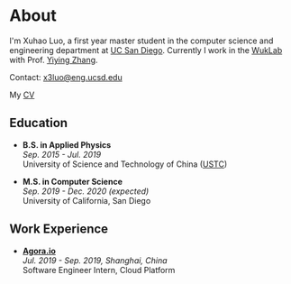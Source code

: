 # About

I'm Xuhao Luo, a first year master student in the computer science and engineering department at [UC San Diego](https://cse.ucsd.edu). Currently I work in the [WukLab](http://wuklab.io) with Prof. [Yiying Zhang](https://cseweb.ucsd.edu/~yiying/).

Contact: x3luo@eng.ucsd.edu

<p>
  My
  <a href="/Luo_Xuhao_CV.pdf">CV</a>
</p>

## Education

- **B.S. in Applied Physics**  
*Sep. 2015 - Jul. 2019*  
University of Science and Technology of China ([USTC](https://en.ustc.edu.cn))

- **M.S. in Computer Science**  
*Sep. 2019 - Dec. 2020 (expected)*    
University of California, San Diego

## Work Experience

- **[Agora.io](https://agora.io)**  
*Jul. 2019 - Sep. 2019, Shanghai, China*  
Software Engineer Intern, Cloud Platform
